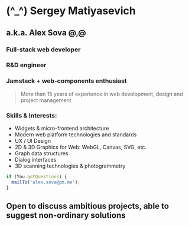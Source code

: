 # (^_^) Sergey Matiyasevich
## a.k.a. Alex Sova @,@

### Full-stack web developer
### R&D engineer
### Jamstack + web-components enthusiast

> More than 15 years of experience in web development, design and project management

### Skills & Interests:
- Widgets & micro-frontend architecture
- Modern web platform technologies and standards
- UX / UI Design
- 2D & 3D Graphics for Web: WebGL, Canvas, SVG, etc.
- Graph data structures
- Dialog interfaces
- 3D scanning technologies & photogrammetry

```js
if (You.gotQuestions) {
  mailTo('alex.sova@pm.me');
}
```

## Open to discuss ambitious projects, able to suggest non-ordinary solutions